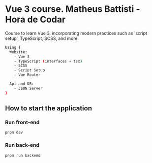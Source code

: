 # Vue 3 course. Matheus Battisti - Hora de Codar
Course to learn Vue 3, incorporating modern practices such as 'script setup', TypeScript, SCSS, and more.

```bash
Using {
  Website:
    - Vue 3
    - TypeScript (interfaces + tsx)
    - SCSS
    - Script Setup
    - Vue Router

  Api and DB:
    - JSON Server
}
```

## How to start the application

### Run front-end
```bash
pnpm dev

```

### Run back-end
```bash
pnpm run backend

```